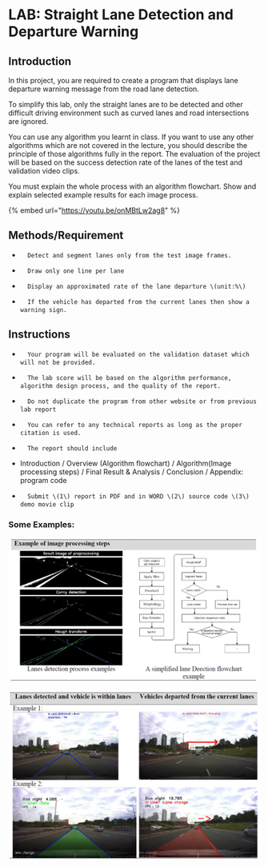 # LAB: Straight Lane Detection and Departure Warning

## Introduction

In this project, you are required to create a program that displays lane departure warning message from the road lane detection.

To simplify this lab, only the straight lanes are to be detected and other difficult driving environment such as curved lanes and road intersections are ignored.

You can use any algorithm you learnt in class. If you want to use any other algorithms which are not covered in the lecture, you should describe the principle of those algorithms fully in the report.  The evaluation of the project will be based on the success detection rate of the lanes of the test and validation video clips.

You must explain the whole process with an algorithm flowchart. Show and explain selected example results for each image process.

{% embed url="https://youtu.be/onMBtLw2ag8" %}



## Methods/Requirement

-       Detect and segment lanes only from the test image frames.

-       Draw only one line per lane

-       Display an approximated rate of the lane departure \(unit:%\)

-       If the vehicle has departed from the current lanes then show a warning sign.

## Instructions

-       Your program will be evaluated on the validation dataset which will not be provided.

-       The lab score will be based on the algorithm performance, algorithm design process, and the quality of the report.

-       Do not duplicate the program from other website or from previous lab report

-       You can refer to any technical reports as long as the proper citation is used.

-       The report should include

* Introduction / Overview \(Algorithm flowchart\) / Algorithm\(Image processing steps\) / Final Result &  Analysis / Conclusion / Appendix: program code

-       Submit \(1\) report in PDF and in WORD \(2\) source code \(3\) demo movie clip   


### Some Examples:

![](../../.gitbook/assets/image%20%2895%29.png)

![](../../.gitbook/assets/image%20%2894%29.png)

